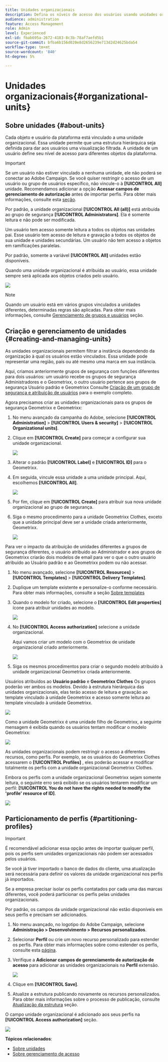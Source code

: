 ```yaml
---
title: Unidades organizacionais
description: Defina os níveis de acesso dos usuários usando unidades organizacionais
audience: administration
feature: Access Management
role: Admin
level: Experienced
exl-id: fbab695a-2672-4183-8c3b-78af7aefd5b1
source-git-commit: bfba6b156d020e8d2656239e713d2d24625bda54
workflow-type: tm+mt
source-wordcount: '840'
ht-degree: 5%

---
```


# Unidades organizacionais{#organizational-units}

## Sobre unidades {#about-units}

Cada objeto e usuário da plataforma está vinculado a uma unidade organizacional. Essa unidade permite que uma estrutura hierárquica seja definida para dar aos usuários uma visualização filtrada. A unidade de um usuário define seu nível de acesso para diferentes objetos da plataforma.

>[!IMPORTANT]
>
>Se um usuário não estiver vinculado a nenhuma unidade, ele não poderá se conectar ao Adobe Campaign. Se você quiser restringir o acesso de um usuário ou grupo de usuários específico, não vincule-o à **[!UICONTROL All]** unidade. Recomendamos adicionar a opção **Acessar campos de gerenciamento de autorização** antes de importar perfis. Para obter mais informações, consulte esta [seção](../../administration/using/organizational-units.md#partitioning-profiles).
>
>Por padrão, a unidade organizacional **[!UICONTROL All (all)]** está atribuída ao grupo de segurança **[!UICONTROL Administrators]**. Ela é somente leitura e não pode ser modificada.

Um usuário tem acesso somente leitura a todos os objetos nas unidades pai. Esse usuário tem acesso de leitura e gravação a todos os objetos de sua unidade e unidades secundárias. Um usuário não tem acesso a objetos em ramificações paralelas.

Por padrão, somente a variável **[!UICONTROL All]** unidades estão disponíveis.

Quando uma unidade organizacional é atribuída ao usuário, essa unidade sempre será aplicada aos objetos criados pelo usuário.

![](assets/user_management_2.png)

>[!NOTE]
>
>Quando um usuário está em vários grupos vinculados a unidades diferentes, determinadas regras são aplicadas. Para obter mais informações, consulte [Gerenciamento de grupos e usuários](../../administration/using/managing-groups-and-users.md) seção.

## Criação e gerenciamento de unidades {#creating-and-managing-units}

As unidades organizacionais permitem filtrar a instância dependendo da organização à qual os usuários estão vinculados. Essa unidade pode representar uma região, país ou até mesmo uma marca em sua instância.

Aqui, criamos anteriormente grupos de segurança com funções diferentes para dois usuários: um usuário recebe os grupos de segurança Administradores e o Geometrixx, o outro usuário pertence aos grupos de segurança Usuário padrão e Geometrixx Consulte [Criação de um grupo de segurança e atribuição de usuários](../../administration/using/managing-groups-and-users.md#creating-a-security-group-and-assigning-users) para o exemplo completo.

Agora precisamos criar as unidades organizacionais para os grupos de segurança Geometrixx e Geometrixx:

1. No menu avançado da campanha do Adobe, selecione **[!UICONTROL Administration]** > **[!UICONTROL Users & security]** > **[!UICONTROL Organizational units]**.
1. Clique em **[!UICONTROL Create]** para começar a configurar sua unidade organizacional.

   ![](assets/manage_units_1.png)

1. Alterar o padrão **[!UICONTROL Label]** e **[!UICONTROL ID]** para o Geometrixx.
1. Em seguida, vincule essa unidade a uma unidade principal. Aqui, escolhemos **[!UICONTROL All]**.

   ![](assets/manage_units_2.png)

1. Por fim, clique em **[!UICONTROL Create]** para atribuir sua nova unidade organizacional ao grupo de segurança.
1. Siga o mesmo procedimento para a unidade Geometrixx Clothes, exceto que a unidade principal deve ser a unidade criada anteriormente, Geometrixx.

   ![](assets/manage_units_3.png)

Para ver o impacto da atribuição de unidades diferentes a grupos de segurança diferentes, o usuário atribuído ao Administrador e aos grupos de Geometrixx criarão dois modelos de email para ver o que o outro usuário atribuído ao Usuário padrão e ao Geometrixx podem ou não acessar.

1. No menu avançado, selecione **[!UICONTROL Resources]** > **[!UICONTROL Templates]** > **[!UICONTROL Delivery Templates]**.
1. Duplique um template existente e personalize-o conforme necessário. Para obter mais informações, consulte a seção [Sobre templates](../../start/using/marketing-activity-templates.md)
1. Quando o modelo for criado, selecione o **[!UICONTROL Edit properties]** ícone para atribuir unidades ao modelo.

   ![](assets/manage_units_6.png)

1. No **[!UICONTROL Access authorization]** selecione a unidade organizacional.

   Aqui vamos criar um modelo com o Geometrixx de unidade organizacional criado anteriormente.

   ![](assets/manage_units_5.png)

1. Siga os mesmos procedimentos para criar o segundo modelo atribuído à unidade organizacional Geometrixx criada anteriormente.

Usuários atribuídos ao **Usuário padrão** e **Geometrixx Clothes** Os grupos poderão ver ambos os modelos. Devido à estrutura hierárquica das unidades organizacionais, elas terão acesso de leitura e gravação ao template vinculado à unidade Geometrixx e acesso somente leitura ao template vinculado à unidade Geometrixx.

![](assets/manage_units_7.png)

Como a unidade Geometrixx é uma unidade filho de Geometrixx, a seguinte mensagem é exibida quando os usuários tentam modificar o modelo Geometrixx:

![](assets/manage_units_8.png)

As unidades organizacionais podem restringir o acesso a diferentes recursos, como perfis. Por exemplo, se os usuários do Geometrixx Clothes acessarem o **[!UICONTROL Profiles]** , eles poderão acessar e modificar totalmente os perfis com a unidade organizacional Geometrixx Clothes.

Embora os perfis com a unidade organizacional Geometrixx sejam somente leitura, o seguinte erro será exibido se os usuários tentarem modificar um perfil: **[!UICONTROL You do not have the rights needed to modify the 'profile' resource of ID]**.

![](assets/manage_units_10.png)

## Particionamento de perfis {#partitioning-profiles}

>[!IMPORTANT]
>
>É recomendável adicionar essa opção antes de importar qualquer perfil, pois os perfis sem unidades organizacionais não podem ser acessados pelos usuários.
>
>Se você já tiver importado o banco de dados do cliente, uma atualização será necessária para definir os valores da unidade organizacional nos perfis já importados.

Se a empresa precisar isolar os perfis contatados por cada uma das marcas diferentes, você poderá particionar os perfis pelas unidades organizacionais.

Por padrão, os campos da unidade organizacional não estão disponíveis em seus perfis e precisam ser adicionados.

1. No menu avançado, no logotipo do Adobe Campaign, selecione **Administração > Desenvolvimento > Recursos personalizados**.
1. Selecionar **Perfil** ou crie um novo recurso personalizado para estender os perfis. Para obter mais informações sobre como estender os perfis, consulte esta [página](../../developing/using/extending-the-profile-resource-with-a-new-field.md#step-1--extend-the-profile-resource).
1. Verifique a **Adicionar campos de gerenciamento de autorização de acesso** para adicionar as unidades organizacionais na **Perfil** extensão.

   ![](assets/user_management_9.png)

1. Clique em **[!UICONTROL Save]**.
1. Atualize a estrutura publicando novamente os recursos personalizados. Para obter mais informações sobre o processo de publicação, consulte [Atualização da estrutura](../../developing/using/updating-the-database-structure.md) seção.

O campo unidade organizacional é adicionado aos seus perfis na **[!UICONTROL Access authorization]** seção.

![](assets/user_management_10.png)

**Tópicos relacionados**:

* [Sobre unidades](../../administration/using/organizational-units.md#about-units)
* [Sobre gerenciamento de acesso](../../administration/using/about-access-management.md)
